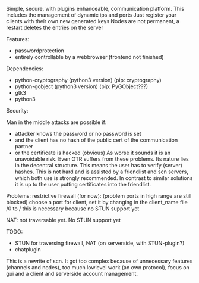 Simple, secure, with plugins enhanceable, communication platform.
This includes the management of dynamic ips and ports
Just register your clients with their own new generated keys
Nodes are not permanent, a restart deletes the entries on the server

Features:
* passwordprotection
* entirely controllable by a webbrowser (frontend not finished)

Dependencies:
* python-cryptography (python3 version) (pip: cryptography)
* python-gobject (python3 version) (pip: PyGObject???)
* gtk3
* python3

Security:

Man in the middle attacks are possible if:
* attacker knows the password or no password is set
* and the client has no hash of the public cert of the communication partner
* or the certificate is hacked (obvious)
As worse it sounds it is an unavoidable risk. Even OTR suffers from these problems.
Its nature lies in the decentral structure.
This means the user has to verify (server) hashes. This is not hard and is assisted by a friendlist and scn servers, 
which both use is strongly recommended.
In contrast to similar solutions it is up to the user putting certificates into the friendlist.



Problems:
restrictive firewall (for now):
(problem ports in high range are still blocked)
choose a port for client, set it by changing in the client_name file /0 to /<port>
this is necessary because no STUN support yet

NAT:
not traversable yet. No STUN support yet


TODO:
* STUN for traversing firewall, NAT (on serverside, with STUN-plugin?)
* chatplugin


This is a rewrite of scn.
It got too complex because of unnecessary features (channels and nodes), too much lowlevel work (an own protocol), focus on gui and a client and serverside account management.


